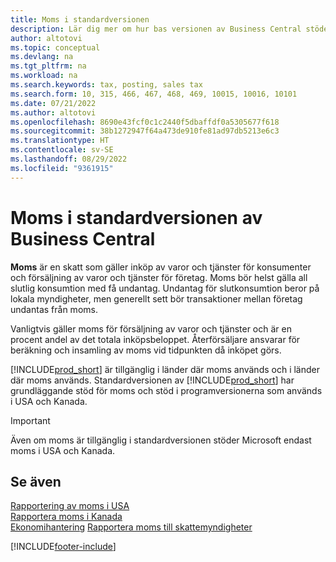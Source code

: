 ```yaml
---
title: Moms i standardversionen
description: Lär dig mer om hur bas versionen av Business Central stöder moms och få en beskrivning av det grundläggande konceptet.
author: altotovi
ms.topic: conceptual
ms.devlang: na
ms.tgt_pltfrm: na
ms.workload: na
ms.search.keywords: tax, posting, sales tax
ms.search.form: 10, 315, 466, 467, 468, 469, 10015, 10016, 10101
ms.date: 07/21/2022
ms.author: altotovi
ms.openlocfilehash: 8690e43fcf0c1c2440f5dbaffdf0a5305677f618
ms.sourcegitcommit: 38b1272947f64a473de910fe81ad97db5213e6c3
ms.translationtype: HT
ms.contentlocale: sv-SE
ms.lasthandoff: 08/29/2022
ms.locfileid: "9361915"
---
```

# <a name="sales-tax-in-the-default-version-of-business-central"></a>Moms i standardversionen av Business Central

**Moms** är en skatt som gäller inköp av varor och tjänster för konsumenter och försäljning av varor och tjänster för företag. Moms bör helst gälla all slutlig konsumtion med få undantag. Undantag för slutkonsumtion beror på lokala myndigheter, men generellt sett bör transaktioner mellan företag undantas från moms.  

Vanligtvis gäller moms för försäljning av varor och tjänster och är en procent andel av det totala inköpsbeloppet. Återförsäljare ansvarar för beräkning och insamling av moms vid tidpunkten då inköpet görs.  

[!INCLUDE[prod_short](includes/prod_short.md)] är tillgänglig i länder där moms används och i länder där moms används. Standardversionen av [!INCLUDE[prod_short](includes/prod_short.md)] har grundläggande stöd för moms och stöd i programversionerna som används i USA och Kanada.

> [!IMPORTANT]
> Även om moms är tillgänglig i standardversionen stöder Microsoft endast moms i USA och Kanada.

## <a name="see-also"></a>Se även

[Rapportering av moms i USA](localfunctionality/UnitedStates/us-sales-tax.md)  
[Rapportera moms i Kanada](localfunctionality/canada/ca-sales-tax.md)  
[Ekonomihantering](finance.md)
[Rapportera moms till skattemyndigheter](finance-how-report-vat.md)

[!INCLUDE[footer-include](includes/footer-banner.md)]
